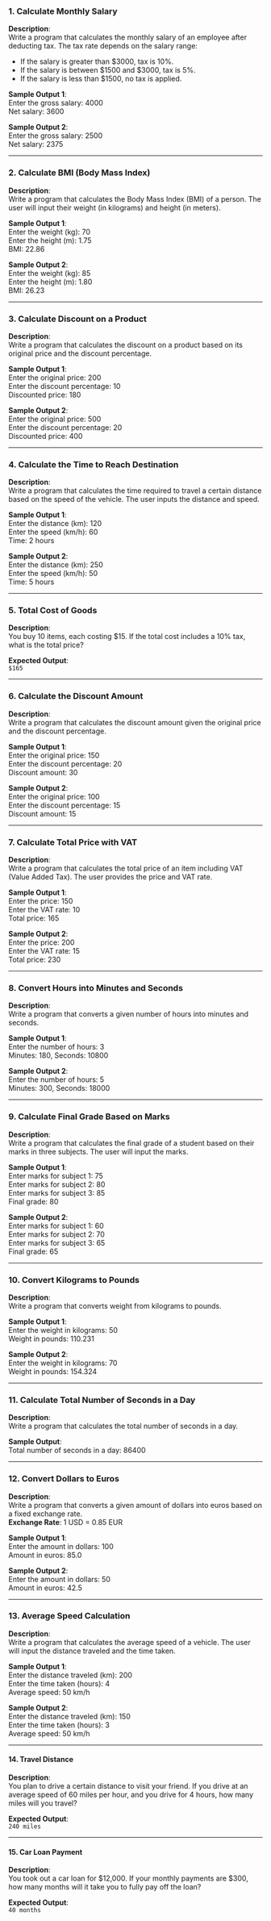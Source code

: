 ### 1. Calculate Monthly Salary  
**Description**:  
Write a program that calculates the monthly salary of an employee after deducting tax. The tax rate depends on the salary range:  
- If the salary is greater than $3000, tax is 10%.  
- If the salary is between $1500 and $3000, tax is 5%.  
- If the salary is less than $1500, no tax is applied.  

**Sample Output 1**:  
Enter the gross salary: 4000  
Net salary: 3600  

**Sample Output 2**:  
Enter the gross salary: 2500  
Net salary: 2375  

---

### 2. Calculate BMI (Body Mass Index)  
**Description**:  
Write a program that calculates the Body Mass Index (BMI) of a person. The user will input their weight (in kilograms) and height (in meters).  

**Sample Output 1**:  
Enter the weight (kg): 70  
Enter the height (m): 1.75  
BMI: 22.86  

**Sample Output 2**:  
Enter the weight (kg): 85  
Enter the height (m): 1.80  
BMI: 26.23  

---

### 3. Calculate Discount on a Product  
**Description**:  
Write a program that calculates the discount on a product based on its original price and the discount percentage.  

**Sample Output 1**:  
Enter the original price: 200  
Enter the discount percentage: 10  
Discounted price: 180  

**Sample Output 2**:  
Enter the original price: 500  
Enter the discount percentage: 20  
Discounted price: 400  

---

### 4. Calculate the Time to Reach Destination  
**Description**:  
Write a program that calculates the time required to travel a certain distance based on the speed of the vehicle. The user inputs the distance and speed.  

**Sample Output 1**:  
Enter the distance (km): 120  
Enter the speed (km/h): 60  
Time: 2 hours  

**Sample Output 2**:  
Enter the distance (km): 250  
Enter the speed (km/h): 50  
Time: 5 hours  

---

### 5. Total Cost of Goods
**Description**:  
You buy 10 items, each costing $15. If the total cost includes a 10% tax, what is the total price?

**Expected Output**:  
`$165`

---

### 6. Calculate the Discount Amount  
**Description**:  
Write a program that calculates the discount amount given the original price and the discount percentage.  

**Sample Output 1**:  
Enter the original price: 150  
Enter the discount percentage: 20  
Discount amount: 30  

**Sample Output 2**:  
Enter the original price: 100  
Enter the discount percentage: 15  
Discount amount: 15  

---

### 7. Calculate Total Price with VAT  
**Description**:  
Write a program that calculates the total price of an item including VAT (Value Added Tax). The user provides the price and VAT rate.  

**Sample Output 1**:  
Enter the price: 150  
Enter the VAT rate: 10  
Total price: 165  

**Sample Output 2**:  
Enter the price: 200  
Enter the VAT rate: 15  
Total price: 230  

---

### 8. Convert Hours into Minutes and Seconds  
**Description**:  
Write a program that converts a given number of hours into minutes and seconds.  

**Sample Output 1**:  
Enter the number of hours: 3  
Minutes: 180, Seconds: 10800  

**Sample Output 2**:  
Enter the number of hours: 5  
Minutes: 300, Seconds: 18000  

---

### 9. Calculate Final Grade Based on Marks  
**Description**:  
Write a program that calculates the final grade of a student based on their marks in three subjects. The user will input the marks.  

**Sample Output 1**:  
Enter marks for subject 1: 75  
Enter marks for subject 2: 80  
Enter marks for subject 3: 85  
Final grade: 80  

**Sample Output 2**:  
Enter marks for subject 1: 60  
Enter marks for subject 2: 70  
Enter marks for subject 3: 65  
Final grade: 65  

---

### 10. Convert Kilograms to Pounds  
**Description**:  
Write a program that converts weight from kilograms to pounds.  

**Sample Output 1**:  
Enter the weight in kilograms: 50  
Weight in pounds: 110.231  

**Sample Output 2**:  
Enter the weight in kilograms: 70  
Weight in pounds: 154.324  

---

### 11. Calculate Total Number of Seconds in a Day  
**Description**:  
Write a program that calculates the total number of seconds in a day.  

**Sample Output**:  
Total number of seconds in a day: 86400  

---

### 12. Convert Dollars to Euros  
**Description**:  
Write a program that converts a given amount of dollars into euros based on a fixed exchange rate.  
**Exchange Rate**: 1 USD = 0.85 EUR  

**Sample Output 1**:  
Enter the amount in dollars: 100  
Amount in euros: 85.0  

**Sample Output 2**:  
Enter the amount in dollars: 50  
Amount in euros: 42.5  

---

### 13. Average Speed Calculation  
**Description**:  
Write a program that calculates the average speed of a vehicle. The user will input the distance traveled and the time taken.  

**Sample Output 1**:  
Enter the distance traveled (km): 200  
Enter the time taken (hours): 4  
Average speed: 50 km/h  

**Sample Output 2**:  
Enter the distance traveled (km): 150  
Enter the time taken (hours): 3  
Average speed: 50 km/h  

---

#### 14. Travel Distance
**Description**:  
You plan to drive a certain distance to visit your friend. If you drive at an average speed of 60 miles per hour, and you drive for 4 hours, how many miles will you travel?

**Expected Output**:  
`240 miles`

---

#### 15. Car Loan Payment
**Description**:  
You took out a car loan for $12,000. If your monthly payments are $300, how many months will it take you to fully pay off the loan?

**Expected Output**:  
`40 months`
